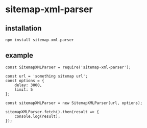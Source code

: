 # sitemap-xml-parser

## installation

```
npm install sitemap-xml-parser
```

## example

```
const SitemapXMLParser = require('sitemap-xml-parser');

const url = 'something sitemap url';
const options = {
    delay: 3000,
    limit: 5
};

const sitemapXMLParser = new SitemapXMLParser(url, options);

sitemapXMLParser.fetch().then(result => {
    console.log(result);
});
```
